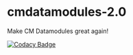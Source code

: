 # cmdatamodules-2.0
Make CM Datamodules great again!

[![Codacy Badge](https://api.codacy.com/project/badge/Grade/d195afd1217f46b0980ebf7b2e886074)](https://www.codacy.com?utm_source=github.com&amp;utm_medium=referral&amp;utm_content=huib0029/cmdatamodules-2.0&amp;utm_campaign=Badge_Grade)
